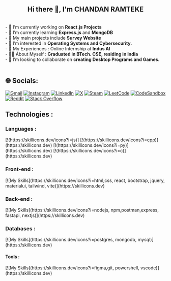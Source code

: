 <center><strong><h2>Hi there 👋, I'm CHANDAN RAMTEKE</h2></strong></center>
<br>
- 🔭 I’m currently working on <strong>React.js Projects</strong><br>
- 🌱 I’m currently learning <strong>Express.js</strong> and <strong>MongoDB</strong><br>
- 🎑 My main projects include <strong>Survey Website</strong><br>
- 🎨 I’m interested in <strong>Operating Systems and Cybersecurity.</strong><br>
- 🥇 My Experiences : Online Internship at <strong>Indus AI</strong><br>
- 👨‍🎓 About Myself : <strong>Graduated in BTech. CSE, residing in India</strong><br>
- 👯 I’m looking to collaborate on <strong> creating Desktop Programs and Games.</strong><br>
<br>
<h2>🌐 Socials:</h2>

[![Gmail](https://img.shields.io/badge/Gmail-D14836?logo=gmail&logoColor=white)](chandangta963@gmail.com)  [![Instagram](https://img.shields.io/badge/Instagram-%23E4405F.svg?logo=Instagram&logoColor=white)](https://www.instagram.com/cramteke20/)  [![LinkedIn](https://img.shields.io/badge/LinkedIn-%230077B5.svg?logo=linkedin&logoColor=white)](https://www.linkedin.com/in/chandan-ramteke-29a9a7247/)  [![X](https://img.shields.io/badge/X-%23000000.svg?logo=X&logoColor=white)](https://x.com/ChandanRamteke8)  [![Steam](https://img.shields.io/badge/Steam-%23000000.svg?logo=steam&logoColor=white)](https://steamcommunity.com/profiles/76561199638664439/)	 [![LeetCode](https://img.shields.io/badge/LeetCode-000000?logo=LeetCode&logoColor=#d16c06)](https://leetcode.com/u/chandan_ramteke/)  [![CodeSandbox](https://img.shields.io/badge/CodeSandbox-151515?logo=codesandbox&logoColor=fff)](https://codesandbox.io/u/chandan200209)  [![Reddit](https://img.shields.io/badge/Reddit-FF4500?logo=reddit&logoColor=white)](https://www.reddit.com/user/ramteke2002/)  [![Stack Overflow](https://img.shields.io/badge/-Stack%20Overflow-FE7A16?logo=stack-overflow&logoColor=white)](https://stackoverflow.com/users/19788072/chandan-ramteke)
<br>
<h2>Technologies : </h2>
<h3>Languages : </h3>
[!(https://skillicons.dev/icons?i=js)] [!(https://skillicons.dev/icons?i=cpp)](https://skillicons.dev) [!(https://skillicons.dev/icons?i=py)](https://skillicons.dev) [!(https://skillicons.dev/icons?i=c)](https://skillicons.dev)
<h3>Front-end : </h3>
[![My Skills](https://skillicons.dev/icons?i=html,css, react, bootstrap, jquery, materialui, tailwind, vite)](https://skillicons.dev)
<h3>Back-end : </h3>
[![My Skills](https://skillicons.dev/icons?i=nodejs, npm,postman,express, fastapi, nextjs)](https://skillicons.dev)
<h3>Databases : </h3>
[![My Skills](https://skillicons.dev/icons?i=postgres, mongodb, mysql)](https://skillicons.dev)
<h4>Tools : </h4>
[![My Skills](https://skillicons.dev/icons?i=figma,git, powershell, vscode)](https://skillicons.dev)
<!--
**chandan200209/chandan200209** is a ✨ _special_ ✨ repository because its `README.md` (this file) appears on your GitHub profile.

Here are some ideas to get you started:

- 🔭 I’m currently working on ...
- 🌱 I’m currently learning ...
- 👯 I’m looking to collaborate on ...
- 🤔 I’m looking for help with ...
- 💬 Ask me about ...
- 📫 How to reach me: ...
- 😄 Pronouns: ...
- ⚡ Fun fact: ...
